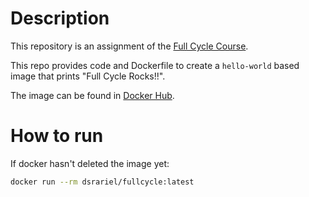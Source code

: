 # Description

This repository is an assignment of the [Full Cycle Course](https://curso.fullcycle.com.br/curso-fullcycle/).

This repo provides code and Dockerfile to create a `hello-world` based image that prints "Full Cycle Rocks!!".

The image can be found in [Docker Hub](https://hub.docker.com/repository/docker/dsrariel/fullcycle).

# How to run
If docker hasn't deleted the image yet:
```bash
docker run --rm dsrariel/fullcycle:latest
```
